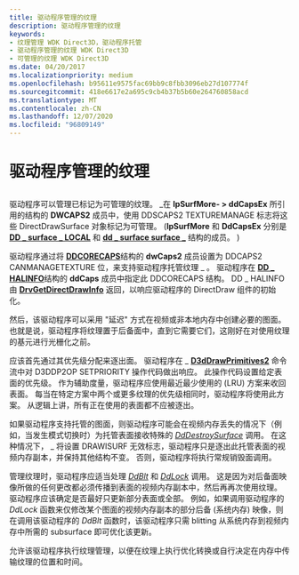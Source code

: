 ```yaml
---
title: 驱动程序管理的纹理
description: 驱动程序管理的纹理
keywords:
- 纹理管理 WDK Direct3D，驱动程序托管
- 驱动程序管理的纹理 WDK Direct3D
- 可管理的纹理 WDK Direct3D
ms.date: 04/20/2017
ms.localizationpriority: medium
ms.openlocfilehash: b95611e9575fac69bb9c8fbb3096eb27d107774f
ms.sourcegitcommit: 418e6617e2a695c9cb4b37b5b60e264760858acd
ms.translationtype: MT
ms.contentlocale: zh-CN
ms.lasthandoff: 12/07/2020
ms.locfileid: "96809149"
---
```

# <a name="driver-managed-textures"></a>驱动程序管理的纹理


## <span id="ddk_driver_managed_textures_gg"></span><span id="DDK_DRIVER_MANAGED_TEXTURES_GG"></span>


驱动程序可以管理已标记为可管理的纹理。 \_在 **lpSurfMore- &gt; ddCapsEx** 所引用的结构的 **DWCAPS2** 成员中，使用 DDSCAPS2 TEXTUREMANAGE 标志将这些 DirectDrawSurface 对象标记为可管理。  (**lpSurfMore** 和 **DdCapsEx** 分别是 [**DD \_ surface \_ LOCAL**](/windows/win32/api/ddrawint/ns-ddrawint-dd_surface_local) 和 [**dd \_ surface surface \_**](/windows/win32/api/ddrawint/ns-ddrawint-dd_surface_more) 结构的成员。 ) 

驱动程序通过将 [**DDCORECAPS**](/windows/win32/api/ddrawi/ns-ddrawi-ddcorecaps)结构的 **dwCaps2** 成员设置为 DDCAPS2 CANMANAGETEXTURE 位，来支持驱动程序托管纹理 \_ 。 驱动程序在 [**DD \_ HALINFO**](/windows/win32/api/ddrawint/ns-ddrawint-dd_halinfo)结构的 **ddCaps** 成员中指定此 DDCORECAPS 结构。 DD \_ HALINFO 由 [**DrvGetDirectDrawInfo**](/windows/win32/api/winddi/nf-winddi-drvgetdirectdrawinfo) 返回，以响应驱动程序的 DirectDraw 组件的初始化。

然后，该驱动程序可以采用 "延迟" 方式在视频或非本地内存中创建必要的图面。 也就是说，驱动程序将纹理置于后备面中，直到它需要它们，这刚好在对使用纹理的基元进行光栅化之前。

应该首先通过其优先级分配来逐出面。 驱动程序在 \_ [**D3dDrawPrimitives2**](/windows-hardware/drivers/ddi/d3dhal/nc-d3dhal-lpd3dhal_drawprimitives2cb) 命令流中对 D3DDP2OP SETPRIORITY 操作代码做出响应。 此操作代码设置给定表面的优先级。 作为辅助度量，驱动程序应使用最近最少使用的 (LRU) 方案来收回表面。 每当在特定方案中两个或更多纹理的优先级相同时，驱动程序将使用此方案。 从逻辑上讲，所有正在使用的表面都不应被逐出。

如果驱动程序支持托管的图面，则驱动程序可能会在视频内存丢失的情况下（例如，当发生模式切换时）为托管表面接收特殊的 [*DdDestroySurface*](/windows/win32/api/ddrawint/nc-ddrawint-pdd_surfcb_destroysurface) 调用。 在这种情况下， \_ 将设置 DRAWISURF 无效标志，驱动程序只是逐出此托管表面的视频内存副本，并保持其他结构不变。 否则，驱动程序将执行常规销毁面调用。

管理纹理时，驱动程序应适当处理 [*DdBlt*](/windows/win32/api/ddrawint/nc-ddrawint-pdd_surfcb_blt) 和 [*DdLock*](/windows/win32/api/ddrawint/nc-ddrawint-pdd_surfcb_lock) 调用。 这是因为对后备面映像所做的任何更改都必须传播到表面的视频内存副本中，然后再再次使用纹理。 驱动程序应该确定是否最好只更新部分表面或全部。 例如，如果调用驱动程序的 *DdLock* 函数来仅修改某个图面的视频内存副本的部分后备 (系统内存) 映像，则在调用该驱动程序的 *DdBlt* 函数时，该驱动程序只需 blitting 从系统内存到视频内存中所需的 subsurface 即可优化该更新。

允许该驱动程序执行纹理管理，以便在纹理上执行优化转换或自行决定在内存中传输纹理的位置和时间。

 

